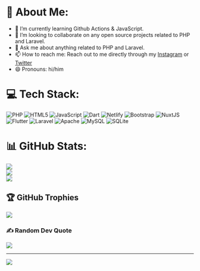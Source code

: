 # 💫 About Me:
- 🌱 I’m currently learning Github Actions & JavaScript.
- 👯 I’m looking to collaborate on any open source projects related to PHP and Laravel.
- 💬 Ask me about anything related to PHP and Laravel.
- 📫 How to reach me: Reach out to me directly through my [Instagram](https://www.instagram.com/arlan.trislis/) or [Twitter](https://twitter.com/ArlanAriandi)
- 😄 Pronouns: hi/him


# 💻 Tech Stack:
![PHP](https://img.shields.io/badge/php-%23777BB4.svg?style=flat&logo=php&logoColor=white) ![HTML5](https://img.shields.io/badge/html5-%23E34F26.svg?style=flat&logo=html5&logoColor=white) ![JavaScript](https://img.shields.io/badge/javascript-%23323330.svg?style=flat&logo=javascript&logoColor=%23F7DF1E) ![Dart](https://img.shields.io/badge/dart-%230175C2.svg?style=flat&logo=dart&logoColor=white) ![Netlify](https://img.shields.io/badge/netlify-%23000000.svg?style=flat&logo=netlify&logoColor=#00C7B7) ![Bootstrap](https://img.shields.io/badge/bootstrap-%23563D7C.svg?style=flat&logo=bootstrap&logoColor=white) ![NuxtJS](https://img.shields.io/badge/Nuxt-black?style=flat&logo=nuxt.js&logoColor=white) ![Flutter](https://img.shields.io/badge/Flutter-%2302569B.svg?style=flat&logo=Flutter&logoColor=white) ![Laravel](https://img.shields.io/badge/laravel-%23FF2D20.svg?style=flat&logo=laravel&logoColor=white) ![Apache](https://img.shields.io/badge/apache-%23D42029.svg?style=flat&logo=apache&logoColor=white) ![MySQL](https://img.shields.io/badge/mysql-%2300f.svg?style=flat&logo=mysql&logoColor=white) ![SQLite](https://img.shields.io/badge/sqlite-%2307405e.svg?style=flat&logo=sqlite&logoColor=white)
# 📊 GitHub Stats:
![](https://github-readme-stats.vercel.app/api?username=arari3s&theme=darcula&hide=contribs,prs&hide_border=true&include_all_commits=false&count_private=false)<br/>
![](https://github-readme-streak-stats.herokuapp.com/?user=arari3s&theme=dark&hide_border=true)<br/>
![](https://github-readme-stats.vercel.app/api/top-langs/?username=arari3s&theme=dark&hide_border=true&include_all_commits=false&count_private=false&layout=compact)

## 🏆 GitHub Trophies
![](https://github-profile-trophy.vercel.app/?username=arari3s&theme=radical&no-frame=true&no-bg=true&margin-w=4)

### ✍️ Random Dev Quote
![](https://quotes-github-readme.vercel.app/api?type=horizontal&theme=radical)

---
[![](https://visitcount.itsvg.in/api?id=arari3s&icon=0&color=1)](https://visitcount.itsvg.in)

<!-- Proudly created with GPRM ( https://gprm.itsvg.in ) -->
